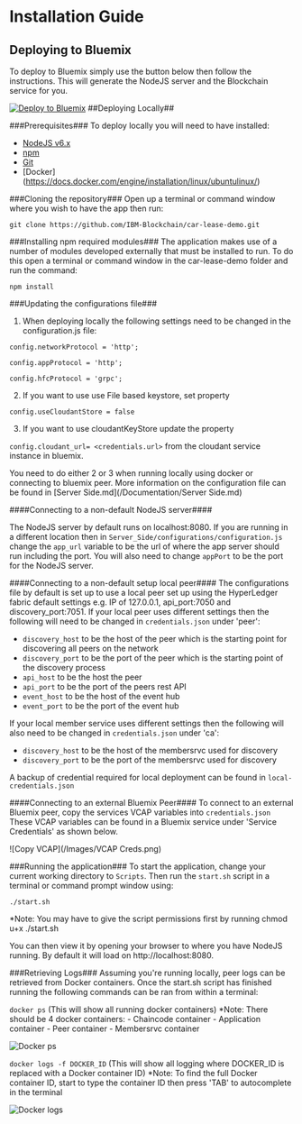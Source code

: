 Installation Guide
=======
## Deploying to Bluemix ##
To deploy to Bluemix simply use the button below then follow the instructions. This will generate the NodeJS server and the Blockchain service for you.

[![Deploy to Bluemix](https://bluemix.net/deploy/button.png)](https://bluemix.net/deploy?repository=https://github.com/IBM-Blockchain/car-lease-demo.git)
##Deploying Locally##

###Prerequisites###
To deploy locally you will need to have installed:

 - [NodeJS v6.x](https://nodejs.org/en/download/)
 - [npm](https://docs.npmjs.com/getting-started/installing-node)
 - [Git](https://git-scm.com/download)
 - [Docker] (https://docs.docker.com/engine/installation/linux/ubuntulinux/)

###Cloning the repository###
Open up a terminal or command window where you wish to have the app then run:

    git clone https://github.com/IBM-Blockchain/car-lease-demo.git

###Installing npm required modules###
The application makes use of a number of modules developed externally that must be installed to run. To do this open a terminal or command window in the car-lease-demo folder and run the command:

    npm install

###Updating the configurations file###

1. When deploying locally the following settings need to be changed in the configuration.js file:

`config.networkProtocol = 'http';`

`config.appProtocol = 'http';`

`config.hfcProtocol = 'grpc';`


2. If you want to use use File based keystore, set property 

`config.useCloudantStore = false `

3. If you want to use cloudantKeyStore update the property

`config.cloudant_url= <credentials.url>`  from the cloudant service instance in bluemix.

You need to do either 2 or 3 when running locally using docker or connecting to bluemix peer.
More information on the configuration file can be found in [Server Side.md](/Documentation/Server Side.md)


####Connecting to a non-default NodeJS server####

The NodeJS server by default runs on localhost:8080. If you are running in a different location then in `Server_Side/configurations/configuration.js`
change the `app_url` variable to be the url of where the app server should run including the port. You will also need to change `appPort` to be the port
for the NodeJS server.

####Connecting to a non-default setup local peer####
The configurations file by default is set up to use a local peer set up using the HyperLedger fabric default settings e.g. IP of 127.0.0.1, api_port:7050 and discovery_port:7051.
If your local peer uses different settings then the following will need to be changed in `credentials.json` under 'peer':

- `discovery_host` to be the host of the peer which is the starting point for discovering all peers on the network
- `discovery_port` to be the port of the peer which is the starting point of the discovery process
- `api_host` to be the host the peer
- `api_port` to be the port of the peers rest API
- `event_host` to be the host of the event hub
- `event_port` to be the port of the event hub

If your local member service uses different settings then the following will also need to be changed in `credentials.json` under 'ca':

- `discovery_host` to be the host of the membersrvc used for discovery
- `discovery_port` to be the port of the membersrvc used for discovery

A backup of credential required for local deployment can be found in `local-credentials.json`


####Connecting to an external Bluemix Peer####
To connect to an external Bluemix peer, copy the services VCAP variables into `credentials.json`
These VCAP variables can be found in a Bluemix service under 'Service Credentials' as shown below.

![Copy VCAP](/Images/VCAP Creds.png)

###Running the application###
To start the application, change your current working directory to `Scripts`. Then run the `start.sh` script in a terminal or command prompt window using:

    ./start.sh
  *Note: You may have to give the script permissions first by running chmod u+x ./start.sh

You can then view it by opening your browser to where you have NodeJS running. By default it will load on http://localhost:8080.

###Retrieving Logs###
Assuming you're running locally, peer logs can be retrieved from Docker containers.
Once the start.sh script has finished running the following commands can be ran from within a terminal:

`docker ps` (This will show all running docker containers)
*Note: There should be 4 docker containers:
       - Chaincode container
       - Application container
       - Peer container
       - Membersrvc container

![Docker ps](/Images/DockerPs.png)

`docker logs -f DOCKER_ID` (This will show all logging where DOCKER_ID is replaced with a Docker container ID)
*Note: To find the full Docker container ID, start to type the container ID then press 'TAB' to autocomplete in the terminal

![Docker logs](/Images/DockerLogs.png)

